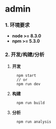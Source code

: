 # admin

### 1. 环境要求
   - **node >= 8.3.0**
   - **npm  >= 5.3.0**
   
### 2. 开发/构建/分析
   1. **开发**
   
      ```shell
        npm start
        // or
        npm run dev
      ```

   2. **构建**
   
      ```shell
        npm run build
      ```

   3. **分析**
      ```shell
        npm run analysis
      ```
